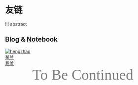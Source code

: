 # 友链

!!! abstract
    

## Blog & Notebook

<div class="flink-list">
    <div class="flink-list-item">
        <a href="https://enl-z.cc/" title="hengzhao" target="_blank">
            <div class="flink-item-icon">
                <img src="../Images/EZ.png" alt="hengzhao">
            </div>
            <div class="flink-item-name">某兰</div>
            <div class="flink-item-desc">我爹</div>
        </a>
    </div>
</div>
    
<center><font face="JetBrains Mono" color=grey size=18>To Be Continued</font></center>